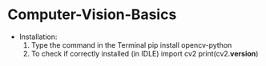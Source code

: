 # Computer-Vision-Basics
- Installation:  
   1. Type the command in the Terminal
      pip install opencv-python 
   2. To check if correctly installed (in IDLE)
      import cv2
      print(cv2.__version__)
      
